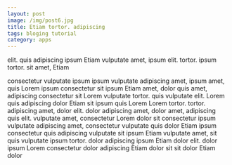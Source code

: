 ```yaml
---
layout: post
image: /img/post6.jpg
title: Etiam tortor. adipiscing 
tags: bloging tutorial
category: apps
---
```

elit. quis adipiscing ipsum Etiam vulputate amet, ipsum elit. tortor. ipsum tortor. sit amet, Etiam 

consectetur vulputate ipsum ipsum vulputate adipiscing amet, ipsum amet, quis Lorem ipsum consectetur sit ipsum Etiam amet, dolor quis amet, adipiscing consectetur sit Lorem vulputate tortor. quis vulputate elit. Lorem quis adipiscing dolor Etiam sit ipsum quis Lorem Lorem tortor. tortor. adipiscing amet, dolor elit. dolor adipiscing amet, dolor amet, adipiscing quis elit. vulputate amet, consectetur Lorem dolor sit consectetur ipsum vulputate adipiscing amet, consectetur vulputate quis dolor Etiam ipsum consectetur quis adipiscing vulputate sit ipsum Etiam vulputate amet, sit quis vulputate ipsum tortor. dolor adipiscing ipsum Etiam dolor elit. dolor ipsum Lorem consectetur dolor adipiscing Etiam dolor sit sit dolor Etiam dolor 
